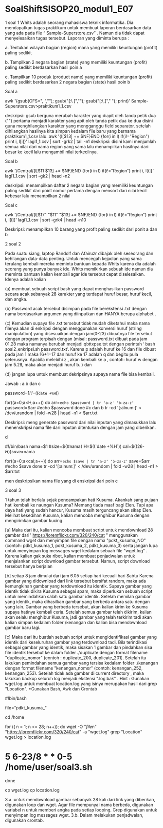 # SoalShiftSISOP20_modul1_E07

1 soal 1
Whits adalah seorang mahasiswa teknik informatika. Dia mendapatkan tugas praktikum untuk membuat laporan berdasarkan data yang ada pada file “ Sample-Superstore.csv” . Namun dia tidak dapat menyelesaikan tugas tersebut. Laporan yang diminta berupa :

a. Tentukan wilayah bagian (region) mana yang memiliki keuntungan (profit) paling sedikit

b. Tampilkan 2 negara bagian (state) yang memiliki keuntungan (profit) paling sedikit berdasarkan hasil poin a

c. Tampilkan 10 produk (product name) yang memiliki keuntungan (profit) paling sedikit berdasarkan 2 negara bagian (state) hasil poin b

Soal a

awk '{gsub(OFS=", ",""); gsub("[:\\ ]",""); gsub("[:\\,]"," "); print}' Sample-Superstore.csv>praktikum1_1.csv

deskripsi:
  gsub berguna merubah karakter yang diapit oleh tanda petik dua ("") pertama menjadi karakter yang apit oleh tanda petik dua ke dua disini guna menghilangkan karakter yang mengganggu field separator. setelah dihilangkan hasilnya kita simpan kedalam file baru yang bernama praktikum1_1.csv
  lalu:
awk '{l[$13] += $NF}END {for(i in l) if(i!="Region") print i, l[i]}' lagi1_1.csv | sort -grk2 | tail -n1
deskripsi:
  disini kami menjumlah semua nilai dari nama region yang sama lalu menampilkan hasilnya dari besar ke kecil lalu mengambil nilai terkecilnya.
  
Soal b

awk '/Central/{l[$11 $13] += $NF}END {for(i in l) if(i!="Region") print i, l[i]}' lagi1_1.csv | sort -gk2 | head -n2

deskripsi:
menampilkan daftar 2 negara bagian yang memiliki keuntungan paling sedikit dari point nomor pertama dengan mensort dari nilai kecil kebesar lalu menampilkan 2 nilai

Soal c

awk '/Central/{l[$17" "$11" "$13] += $NF}END {for(i in l) if(i!="Region") print i, l[i]}' lagi1_1.csv | sort -grk4 | head -n10

Deskripsi:
menampilkan 10 barang yang profit paling sedikit dari ponit a dan b

2 soal 2

Pada suatu siang, laptop Randolf dan Afairuzr dibajak oleh seseorang dan kehilangan data-data penting. Untuk mencegah kejadian yang sama terulang kembali mereka meminta bantuan kepada Whits karena dia adalah seorang yang punya banyak ide. Whits memikirkan sebuah ide namun dia meminta bantuan kalian kembali agar ide tersebut cepat diselesaikan. Idenya adalah kalian

(a) membuat sebuah script bash yang dapat menghasilkan password secara acak sebanyak 28 karakter yang terdapat huruf besar, huruf kecil, dan angka.

(b) Password acak tersebut disimpan pada file berekstensi .txt dengan nama berdasarkan argumen yang diinputkan dan HANYA berupa alphabet .

(c) Kemudian supaya file .txt tersebut tidak mudah diketahui maka nama filenya akan di enkripsi dengan menggunakan konversi huruf (string manipulation) yang disesuaikan dengan jam(0-23) dibuatnya file tersebut dengan program terpisah dengan (misal: password.txt dibuat pada jam 01.28 maka namanya berubah menjadi qbttxpse.txt dengan perintah ‘ bash soal2_enkripsi.sh password.txt’. Karena p adalah huruf ke 16 dan file dibuat pada jam 1 maka 16+1=17 dan huruf ke 17 adalah q dan begitu pula seterusnya. Apabila melebihi z , akan kembali ke a , contoh: huruf w dengan jam 5.28, maka akan menjadi huruf b. ) dan

(d) jangan lupa untuk membuat dekripsinya supaya nama file bisa kembali.

Jawab :
 a.b dan c

password=$1
H=$((`date +%H`))

for((a=0;a<H;a++))
 do
  arr=`echo $password | tr 'a-z' 'b-za-z'`
  password=$arr
  #echo $password
done
#c dan b
tr -cd '[:alnum:]' < /dev/urandom | fold -w28 | head -n1 > $arr.txt

Deskripsi:
meng generate password dari nilai inputan yang dimasukkan lalu menenskripsi nama file dari inputan ditentukan dengan jam yang diberikan.

d

#!/bin/bash
nama=$1
#size=${#nama}
H=$((`date +%H`))
cal=$((26-$H))
save=$nama

for((a=0;a<cal;a++))
 do
  arr=`echo $save | tr 'a-z' 'b-za-z'`
  save=$arr
  #echo $save
done
tr -cd '[:alnum:]' < /dev/urandom | fold -w28 | head -n1 > $arr.txt

men deskripsikan nama file yang di enskripsi dari poin c

3 soal 3

1 tahun telah berlalu sejak pencampakan hati Kusuma. Akankah sang pujaan hati kembali ke naungan Kusuma? Memang tiada maaf bagi Elen. Tapi apa daya hati yang sudah hancur, Kusuma masih terguncang akan sikap Elen. Melihat kesedihan Kusuma, kalian mencoba menghibur Kusuma dengan mengirimkan gambar kucing.

[a] Maka dari itu, kalian mencoba membuat script untuk mendownload 28 gambar dari" https://loremflickr.com/320/240/cat " menggunakan command wget dan menyimpan file dengan nama "pdkt_kusuma_NO" (contoh: pdkt_kusuma_1, pdkt_kusuma_2, pdkt_kusuma_3) serta jangan lupa untuk menyimpan log messages wget kedalam sebuah file "wget.log" . Karena kalian gak suka ribet, kalian membuat penjadwalan untuk menjalankan script download gambar tersebut. Namun, script download tersebut hanya berjalan

[b] setiap 8 jam dimulai dari jam 6.05 setiap hari kecuali hari Sabtu Karena gambar yang didownload dari link tersebut bersifat random, maka ada kemungkinan gambar yang terdownload itu identik. Supaya gambar yang identik tidak dikira Kusuma sebagai spam, maka diperlukan sebuah script untuk memindahkan salah satu gambar identik. Setelah memilah gambar yang identik, maka dihasilkan gambar yang berbeda antara satu dengan yang lain. Gambar yang berbeda tersebut, akan kalian kirim ke Kusuma supaya hatinya kembali ceria. Setelah semua gambar telah dikirim, kalian akan selalu menghibur Kusuma, jadi gambar yang telah terkirim tadi akan kalian simpan kedalam folder /kenangan dan kalian bisa mendownload gambar baru lagi.

[c] Maka dari itu buatlah sebuah script untuk mengidentifikasi gambar yang identik dari keseluruhan gambar yang terdownload tadi. Bila terindikasi sebagai gambar yang identik, maka sisakan 1 gambar dan pindahkan sisa file identik tersebut ke dalam folder ./duplicate dengan format filename "duplicate_nomor" (contoh : duplicate_200, duplicate_201). Setelah itu lakukan pemindahan semua gambar yang tersisa kedalam folder ./kenangan dengan format filename "kenangan_nomor" (contoh: kenangan_252, kenangan_253). Setelah tidak ada gambar di current directory , maka lakukan backup seluruh log menjadi ekstensi ".log.bak" . Hint : Gunakan wget.log untuk membuat location.log yang isinya merupakan hasil dari grep "Location". *Gunakan Bash, Awk dan Crontab

#!bin/bash

file="pdkt_kusuma_"

cd /home

for (( n = 1; n <= 28; n++)); do
	wget -O "$file$n" "https://loremflickr.com/320/240/cat" -a "wget.log"
	grep "Location" wget.log > location.log

# 5 6-23/8 * * 0-5 /home/user/soal3.sh

done

cp wget.log
cp location.log


3.a. untuk mendownload gambar sebanyak 28 kali dari link yang diberikan,
	digunakan loop dan wget. Agar file mempunyai nama berbeda, digunakan 		variabel n untuk memberi angka pada setiap looping. Grep digunakan 		untuk menyimpan log messages wget.
3.b. Dalam melakukan penjadwalan, digunakan crontab.
